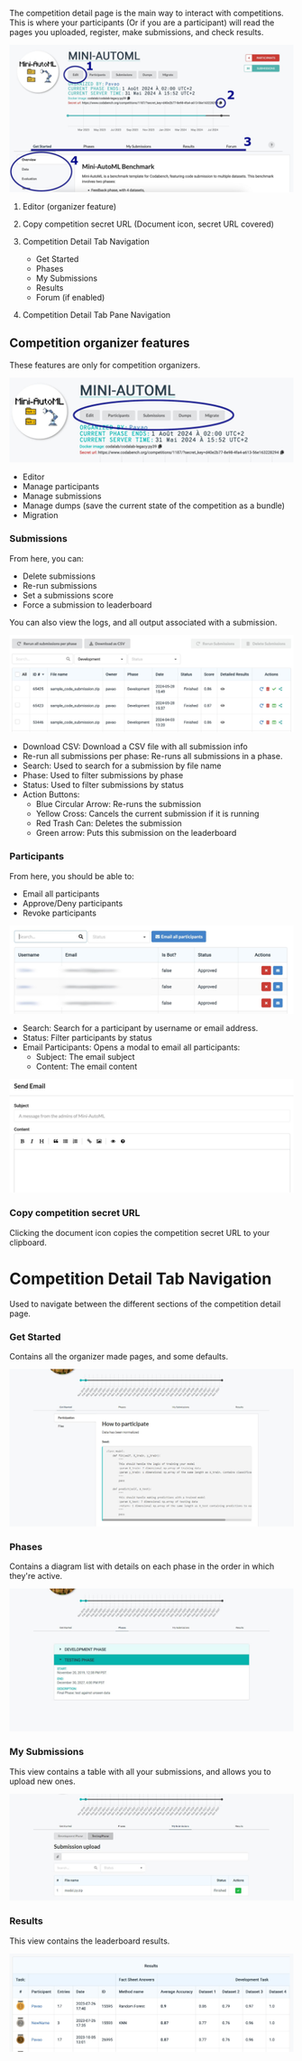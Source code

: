The competition detail page is the main way to interact with competitions. This is where your participants (Or if you are a participant) will read the pages you uploaded, register, make submissions, and check results.

![](_attachments/f6816bd8-af4e-4ab0-99b3-61a69d7e1278_17534367048086147.jpg)

1) Editor (organizer feature)  
2) Copy competition secret URL (Document icon, secret URL covered)  
3) Competition Detail Tab Navigation  

   - Get Started
   - Phases
   - My Submissions
   - Results
   - Forum (if enabled)

4) Competition Detail Tab Pane Navigation  


## Competition organizer features

These features are only for competition organizers.

![](_attachments/49ca5f21-a10f-4453-a04e-4ac30bfa27b2_17534367047245183.jpg)

- Editor
- Manage participants
- Manage submissions
- Manage dumps (save the current state of the competition as a bundle)
- Migration



### Submissions

From here, you can:
 - Delete submissions
 - Re-run submissions
 - Set a submissions score
 - Force a submission to leaderboard

You can also view the logs, and all output associated with a submission.

![](_attachments/e42ea472-4f52-4f0e-8dfb-a39cba8b3838_1753436704639189.jpg)

- Download CSV: Download a CSV file with all submission info
- Re-run all submissions per phase: Re-runs all submissions in a phase.
- Search: Used to search for a submission by file name
- Phase: Used to filter submissions by phase
- Status: Used to filter submissions by status
- Action Buttons:
   - Blue Circular Arrow: Re-runs the submission
   - Yellow Cross: Cancels the current submission if it is running
   - Red Trash Can: Deletes the submission
   - Green arrow: Puts this submission on the leaderboard

### Participants

From here, you should be able to:
 - Email all participants
 - Approve/Deny participants
 - Revoke participants

![](_attachments/4f331c80-7d24-47f7-ba4f-71d4bd9dc003_17534367045066261.jpg)


- Search: Search for a participant by username or email address.
- Status: Filter participants by status
- Email Participants: Opens a modal to email all participants:
   - Subject: The email subject
   - Content: The email content

![](_attachments/d369cbf6-a129-4599-ae39-defe99b8aaac_1753436704381793.jpg)


### Copy competition secret URL
Clicking the document icon copies the competition secret URL to your clipboard.


# Competition Detail Tab Navigation
Used to navigate between the different sections of the competition detail page.

### Get Started
Contains all the organizer made pages, and some defaults.

![image](../../_attachments/71232172-b5025a80-22a5-11ea-8b9f-0a5a85499382_1752851309000107.png)

### Phases
Contains a diagram list with details on each phase in the order in which they're active.

![image](../../_attachments/71232052-3c030300-22a5-11ea-9718-76cd7f6d5a37_1752851309061598.png)

### My Submissions
This view contains a table with all your submissions, and allows you to upload new ones.

![image](../../_attachments/71232079-54731d80-22a5-11ea-9190-17dc7505535e_1752851309115967.png)

### Results
This view contains the leaderboard results.

![](_attachments/ebf6b2b9-41f0-419f-9c95-cf0f4d8a5ffc_17534367052880635.jpg)
